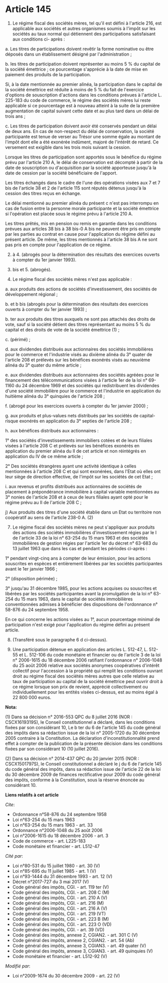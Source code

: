 # Article 145

1. Le régime fiscal des sociétés mères, tel qu'il est défini à l'article 216, est applicable aux sociétés et autres
organismes soumis à l'impôt sur les sociétés au taux normal qui détiennent des participations satisfaisant aux conditions ci-
après : 

a. Les titres de participations doivent revêtir la forme nominative ou être déposés dans un établissement désigné par
l'administration ; 

b. les titres de participation doivent représenter au moins 5 % du capital de la société émettrice ; ce pourcentage
s'apprécie à la date de mise en paiement des produits de la participation. 

Si, à la date mentionnée au premier alinéa, la participation dans le capital de la société émettrice est réduite à moins de 5
% du fait de l'exercice d'options de souscription d'actions dans les conditions prévues à l'article L. 225-183 du code de
commerce, le régime des sociétés mères lui reste applicable si ce pourcentage est à nouveau atteint à la suite de la première
augmentation de capital suivant cette date et au plus tard dans un délai de trois ans ; 

c. Les titres de participation doivent avoir été conservés pendant un délai de deux ans. En cas de non-respect du délai de
conservation, la société participante est tenue de verser au Trésor une somme égale au montant de l'impôt dont elle a été
exonérée indûment, majoré de l'intérêt de retard. Ce versement est exigible dans les trois mois suivant la cession. 

Lorsque les titres de participation sont apportés sous le bénéfice du régime prévu par l'article 210 A, le délai de
conservation est décompté à partir de la date de souscription ou d'acquisition par la société apporteuse jusqu'à la date de
cession par la société bénéficiaire de l'apport. 

Les titres échangés dans le cadre de l'une des opérations visées aux 7 et 7 bis de l'article 38 et 2 de l'article 115 sont
réputés détenus jusqu'à la cession des titres reçus en échange. 

Le délai mentionné au premier alinéa du présent c n'est pas interrompu en cas de fusion entre la personne morale participante
et la société émettrice si l'opération est placée sous le régime prévu à l'article 210 A. 

Les titres prêtés, mis en pension ou remis en garantie dans les conditions prévues aux articles 38 bis à 38 bis-0 A bis ne
peuvent être pris en compte par les parties au contrat en cause pour l'application du régime défini au présent article. De
même, les titres mentionnés à l'article 38 bis A ne sont pas pris en compte pour l'application de ce régime. 

2. à 4. (abrogés pour la détermination des résultats des exercices ouverts à compter du 1er janvier 1993). 

4. bis et 5. (abrogés). 

6. Le régime fiscal des sociétés mères n'est pas applicable : 

a. aux produits des actions de sociétés d'investissement, des sociétés de développement régional ; 

b. et b bis (abrogés pour la détermination des résultats des exercices ouverts à compter du 1er janvier 1993) ; 

b. ter aux produits des titres auxquels ne sont pas attachés des droits de vote, sauf si la société détient des titres
représentant au moins 5 % du capital et des droits de vote de la société émettrice (1) ; 

c. (périmé) ; 

d. aux dividendes distribués aux actionnaires des sociétés immobilières pour le commerce et l'industrie visés au dixième
alinéa du 3° quater de l'article 208 et prélevés sur les bénéfices exonérés visés au neuvième alinéa du 3° quater du même
article ; 

e. aux dividendes distribués aux actionnaires des sociétés agréées pour le financement des télécommunications visées à
l'article 1er de la loi n° 69-1160 du 24 décembre 1969 et des sociétés qui redistribuent les dividendes d'une société
immobilière pour le commerce et l'industrie en application du huitième alinéa du 3° quinquies de l'article 208 ; 

f. (abrogé pour les exercices ouverts à compter du 1er janvier 2000) ; 

g. aux produits et plus-values nets distribués par les sociétés de capital-risque exonérés en application du 3° septies de
l'article 208 ; 

h. aux bénéfices distribués aux actionnaires : 

1° des sociétés d'investissements immobiliers cotées et de leurs filiales visées à l'article 208 C et prélevés sur les
bénéfices exonérés en application du premier alinéa du II de cet article et non réintégrés en application du IV de ce même
article ; 

2° Des sociétés étrangères ayant une activité identique à celles mentionnées à l'article 208 C et qui sont exonérées, dans
l'Etat où elles ont leur siège de direction effective, de l'impôt sur les sociétés de cet Etat ; 

i. aux revenus et profits distribués aux actionnaires de sociétés de placement à prépondérance immobilière à capital variable
mentionnées au 3° nonies de l'article 208 et à ceux de leurs filiales ayant opté pour le régime prévu au II de l'article 208
C ;

j) Aux produits des titres d'une société établie dans un Etat ou territoire non coopératif au sens de l'article 238-0 A. (2)

7. Le régime fiscal des sociétés mères ne peut s'appliquer aux produits des actions des sociétés immobilières
d'investissement régies par le I de l'article 33 de la loi n° 63-254 du 15 mars 1963 et des sociétés immobilières de gestion
régies par l'article 1er du décret n° 63-683 du 13 juillet 1963 que dans les cas et pendant les périodes ci-après : 

1° pendant vingt-cinq ans à compter de leur émission, pour les actions souscrites en espèces et entièrement libérées par les
sociétés participantes avant le 1er janvier 1966 ; 

2° (disposition périmée) ; 

3° jusqu'au 31 décembre 1985, pour les actions acquises ou souscrites et libérées par les sociétés participantes avant la
promulgation de la loi n° 63-254 du 15 mars 1963, dans le capital de sociétés immobilières conventionnées admises à
bénéficier des dispositions de l'ordonnance n° 58-876 du 24 septembre 1958. 

En ce qui concerne les actions visées au 1°, aucun pourcentage minimal de participation n'est exigé pour l'application du
régime défini au présent article. 

8. (Transféré sous le paragraphe 6 d ci-dessus). 

9. Une participation détenue en application des articles L. 512-47, L. 512-55 et L. 512-106 du code monétaire et financier ou
de l'article 3 de la loi n° 2006-1615 du 18 décembre 2006 ratifiant l'ordonnance n° 2006-1048 du 25 août 2006 relative aux
sociétés anonymes coopératives d'intérêt collectif pour l'accession à la propriété qui remplit les conditions ouvrant droit
au régime fiscal des sociétés mères autres que celle relative au taux de participation au capital de la société émettrice
peut ouvrir droit à ce régime lorsque son prix de revient, apprécié collectivement ou individuellement pour les entités
visées ci-dessus, est au moins égal à 22 800 000 euros.

**Nota:**

(1) Dans sa décision n° 2016-553 QPC du 8 juillet 2016 (NOR : CSCX1619319S), le Conseil constitutionnel a déclaré, dans les
conditions fixées par son considérant 10, Le b ter du 6 de l'article 145 du code général des impôts dans sa rédaction issue
de la loi n° 2005-1720 du 30 décembre 2005 contraire à la Constitution. La déclaration d'inconstitutionnalité prend effet à
compter de la publication de la présente décision dans les conditions fixées par son considérant 10 (10 juillet 2016).

(2) Dans sa décision n° 2014-437 QPC du 20 janvier 2015 (NOR : CSCX1501797S), le Conseil constitutionnel a déclaré le j du 6
de l'article 145 du code général des impôts, dans sa rédaction issue de l'article 22 de la loi du 30 décembre 2009 de
finances rectificative pour 2009 du code général des impôts, conforme à la Constitution, sous la réserve énoncée au
considérant 10.

**Liens relatifs à cet article**

_Cite_:

  - Ordonnance n°58-876 du 24 septembre 1958
  - Loi n°63-254 du 15 mars 1963
  - Loi n°63-254 du 15 mars 1963 - art. 33
  - Ordonnance n°2006-1048 du 25 août 2006
  - Loi n°2006-1615 du 18 décembre 2006 - art. 3
  - Code de commerce - art. L225-183
  - Code monétaire et financier - art. L512-47

_Cité par_:

  - Loi n°80-531 du 15 juillet 1980 - art. 30 (V)
  - Loi n°85-695 du 11 juillet 1985 - art. 1 (V)
  - Loi n°93-1444 du 31 décembre 1993 - art. 12 (V)
  - Décret n°2017-727 du 3 mai 2017 (V)
  - Code général des impôts, CGI. - art. 119 ter (V)
  - Code général des impôts, CGI. - art. 208 C (M)
  - Code général des impôts, CGI. - art. 210 A (V)
  - Code général des impôts, CGI. - art. 216 (M)
  - Code général des impôts, CGI. - art. 216 A (V)
  - Code général des impôts, CGI. - art. 219 (VT)
  - Code général des impôts, CGI. - art. 223 B (M)
  - Code général des impôts, CGI. - art. 223 O (VD)
  - Code général des impôts, CGI. - art. 39 (VD)
  - Code général des impôts, annexe 2, CGIAN2. - art. 301 C (V)
  - Code général des impôts, annexe 2, CGIAN2. - art. 54 (Ab)
  - Code général des impôts, annexe 3, CGIAN3. - art. 49 quater (V)
  - Code général des impôts, annexe 3, CGIAN3. - art. 49 quinquies (V)
  - Code monétaire et financier - art. L512-92 (V)

_Modifié par_:

  - Loi n°2009-1674 du 30 décembre 2009 - art. 22 (V)
